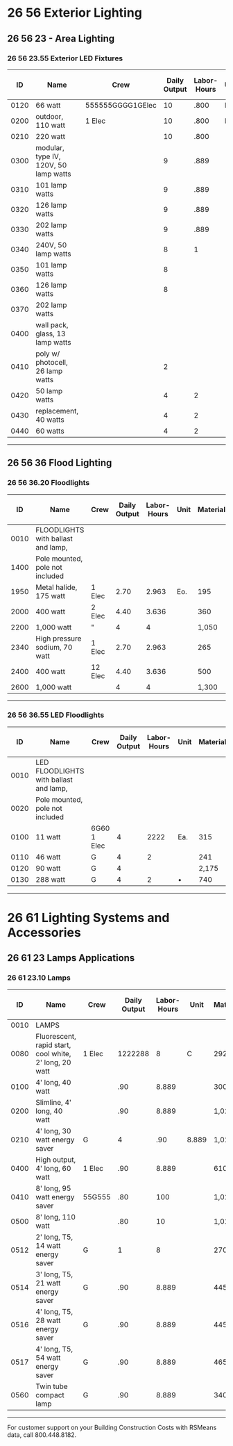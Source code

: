 # 26 56 Exterior Lighting

## 26 56 23 - Area Lighting

### 26 56 23.55 Exterior LED Fixtures

| ID    | Name                                 | Crew         | Daily Output | Labor-Hours | Unit | Material | Labor | Equipment | Total | Total Incl O&P |
|-------|--------------------------------------|--------------|--------------|-------------|------|----------|-------|-----------|-------|----------------|
| 0120  | 66 watt                              | 555555GGGG1GElec | 10           | .800        | Ea   | 335      | 53    |           | 388   | 450            |
| 0200  | outdoor, 110 watt                    | 1 Elec       | 10           | .800        | Ea.  | 1,100    | 53    |           | 1,153 | 1,300          |
| 0210  | 220 watt                             |              | 10           | .800        |      | 284      | 53    |           | 337   | 390            |
| 0300  | modular, type IV, 120V, 50 lamp watts|              | 9            | .889        |      | 1,550    | 59    |           | 1,609 | 1,800          |
| 0310  | 101 lamp watts                       |              | 9            | .889        |      | 1,225    | 59    |           | 1,284 | 1,450          |
| 0320  | 126 lamp watts                       |              | 9            | .889        |      | 1,525    | 59    |           | 1,584 | 1,775          |
| 0330  | 202 lamp watts                       |              | 9            | .889        |      | 1,750    | 59    |           | 1,809 | 2,025          |
| 0340  | 240V, 50 lamp watts                  |              | 8            | 1           |      | 1,325    | 66    |           | 1,391 | 1,550          |
| 0350  | 101 lamp watts                       |              | 8            |             |      | 1,275    | 66    |           | 1,341 | 1,500          |
| 0360  | 126 lamp watts                       |              | 8            |             |      | 1,125    | 66    |           | 1,191 | 1,325          |
| 0370  | 202 lamp watts                       |              |              |             |      | 1,775    | 66    |           | 1,841 | 2,050          |
| 0400  | wall pack, glass, 13 lamp watts      |              |              |             |      | 420      | 132   |           | 552   | 655            |
| 0410  | poly w/ photocell, 26 lamp watts     |              | 2            |             |      | 235      | 132   |           | 367   | 455            |
| 0420  | 50 lamp watts                        |              | 4            | 2           |      | 745      | 132   |           | 877   | 1,025          |
| 0430  | replacement, 40 watts                |              | 4            | 2           |      | 73       | 132   |           | 205   | 277            |
| 0440  | 60 watts                             |              | 4            | 2           |      | 169      | 132   |           | 301   | 385            |

---

## 26 56 36 Flood Lighting

### 26 56 36.20 Floodlights

| ID    | Name                                 | Crew         | Daily Output | Labor-Hours | Unit | Material | Labor | Equipment | Total | Total Incl O&P |
|-------|--------------------------------------|--------------|--------------|-------------|------|----------|-------|-----------|-------|----------------|
| 0010  | FLOODLIGHTS with ballast and lamp,   |              |              |             |      |          |       |           |       |                |
| 1400  | Pole mounted, pole not included      |              |              |             |      |          |       |           |       |                |
| 1950  | Metal halide, 175 watt               | 1 Elec       | 2.70         | 2.963       | Eo.  | 195      | 196   |           | 391   | 505            |
| 2000  | 400 watt                             | 2 Elec       | 4.40         | 3.636       |      | 360      | 241   |           | 601   | 760            |
| 2200  | 1,000 watt                           | "            | 4            | 4           |      | 1,050    | 265   |           | 1,315 | 1,550          |
| 2340  | High pressure sodium, 70 watt        | 1 Elec       | 2.70         | 2.963       |      | 265      | 196   |           | 461   | 585            |
| 2400  | 400 watt                             | 12 Elec      | 4.40         | 3.636       |      | 500      | 241   |           | 741   | 910            |
| 2600  | 1,000 watt                           |              | 4            | 4           |      | 1,300    | 265   |           | 1,565 | 1,825          |

---

### 26 56 36.55 LED Floodlights

| ID    | Name                                 | Crew         | Daily Output | Labor-Hours | Unit | Material | Labor | Equipment | Total | Total Incl O&P |
|-------|--------------------------------------|--------------|--------------|-------------|------|----------|-------|-----------|-------|----------------|
| 0010  | LED FLOODLIGHTS with ballast and lamp,|             |              |             |      |          |       |           |       |                |
| 0020  | Pole mounted, pole not included      |              |              |             |      |          |       |           |       |                |
| 0100  | 11 watt                              | 6G60 1 Elec  | 4            | 2222        | Ea.  | 315      | 132   |           | 447   | 540            |
| 0110  | 46 watt                              | G            | 4            | 2           |      | 241      | 132   |           | 373   | 460            |
| 0120  | 90 watt                              | G            | 4            |             |      | 2,175    | 132   |           | 2,307 | 2,600          |
| 0130  | 288 watt                             | G            | 4            | 2           | •    | 740      | 132   |           | 872   | 1,000          |

---

# 26 61 Lighting Systems and Accessories

## 26 61 23 Lamps Applications

### 26 61 23.10 Lamps

| ID    | Name                                 | Crew         | Daily Output | Labor-Hours | Unit | Material | Labor | Equipment | Total | Total Incl O&P |
|-------|--------------------------------------|--------------|--------------|-------------|------|----------|-------|-----------|-------|----------------|
| 0010  | LAMPS                                |              |              |             |      |          |       |           |       |                |
| 0080  | Fluorescent, rapid start, cool white, 2' long, 20 watt | 1 Elec | 1222288      | 8           | C    | 292      | 530   |           | 822   | 1,100          |
| 0100  | 4' long, 40 watt                     |              | .90          | 8.889       |      | 300      | 590   |           | 890   | 1,200          |
| 0200  | Slimline, 4' long, 40 watt           |              | .90          | 8.889       |      | 1,025    | 590   |           | 1,615 | 2,000          |
| 0210  | 4' long, 30 watt energy saver        | G            | 4            | .90         | 8.889| 1,025    | 590   |           | 1,615 | 2,000          |
| 0400  | High output, 4' long, 60 watt        | 1 Elec       | .90          | 8.889       |      | 610      | 590   |           | 1,200 | 1,550          |
| 0410  | 8' long, 95 watt energy saver        | 55G555       | .80          | 100         |      | 1,025    | 660   |           | 1,685 | 2,125          |
| 0500  | 8' long, 110 watt                    |              | .80          | 10          |      | 1,025    | 660   |           | 1,685 | 2,125          |
| 0512  | 2' long, T5, 14 watt energy saver    | G            | 1            | 8           |      | 270      | 530   |           | 800   | 1,075          |
| 0514  | 3' long, T5, 21 watt energy saver    | G            | .90          | 8.889       |      | 445      | 590   |           | 1,035 | 1,350          |
| 0516  | 4' long, T5, 28 watt energy saver    | G            | .90          | 8.889       |      | 445      | 590   |           | 1,035 | 1,350          |
| 0517  | 4' long, T5, 54 watt energy saver    | G            | .90          | 8.889       |      | 465      | 590   |           | 1,055 | 1,375          |
| 0560  | Twin tube compact lamp               | G            | .90          | 8.889       |      | 340      | 590   |           | 930   | 1,250          |

---

For customer support on your Building Construction Costs with RSMeans data, call 800.448.8182.